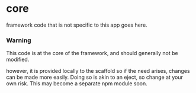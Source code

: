 # core

framework code that is not specific to this app goes here.

### Warning
This code is at the core of the framework, and should generally not be modified. 

however, it is provided locally to the scaffold so if the need arises, changes can be made more easily. Doing so is akin to an eject, so change at your own risk. This may become a separate npm module soon.
